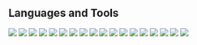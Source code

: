 ## Languages and Tools
![](https://img.shields.io/badge/-JavaScript-black?style=for-the-badge&logo=javascript)
![](https://img.shields.io/badge/-Python-black?style=for-the-badge&logo=python&logoColor=ffd242)
![](https://img.shields.io/badge/-Django-black?style=for-the-badge&logo=django&logoColor=8855d6)
![](https://img.shields.io/badge/-Vue-black?style=for-the-badge&logo=vue-dot-js&logoColor=3fba84)
![](https://img.shields.io/badge/-Nuxt-black?style=for-the-badge&logo=nuxt-dot-js&logoColor=3bc58e)
![](https://img.shields.io/badge/-PHP-black?style=for-the-badge&logo=PHP)
![](https://img.shields.io/badge/-Linux-black?style=for-the-badge&logo=linux)
![](https://img.shields.io/badge/-Docker-black?style=for-the-badge&logo=docker&logoColor=3291e5)
![](https://img.shields.io/badge/-React-black?style=for-the-badge&logo=react&logoColor=61dafb)
![](https://img.shields.io/badge/-Wordpress-black?style=for-the-badge&logo=wordpress&logoColor=32373c)
![](https://img.shields.io/badge/-Apache-black?style=for-the-badge&logo=apache&logoColor=d10f19)
![](https://img.shields.io/badge/-Nginx-black?style=for-the-badge&logo=nginx&logoColor=2a974d)
![](https://img.shields.io/badge/-Jira-black?style=for-the-badge&logo=jira&logoColor=3184ff)
![](https://img.shields.io/badge/-Jenkins-black?style=for-the-badge&logo=jenkins&logoColor=cb3831)
![](https://img.shields.io/badge/-Postman-black?style=for-the-badge&logo=postman&logoColor=f66c36)
![](https://img.shields.io/badge/-Adobe-black?style=for-the-badge&logo=adobe&logoColor=f50f04)
![](https://img.shields.io/badge/-Git-black?style=for-the-badge&logo=git&logoColor=f05030)
![](https://img.shields.io/badge/-Bootstrap-black?style=for-the-badge&logo=bootstrap&logoColor=8855d6)
